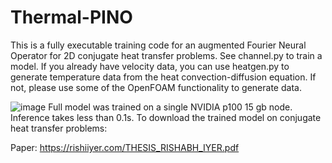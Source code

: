 # Thermal-PINO
This is a fully executable training code for an augmented Fourier Neural Operator for 2D conjugate heat transfer problems. See channel.py to train a model. If you already have velocity data, you can use heatgen.py to generate temperature data from the heat convection-diffusion equation.
If not, please use some of the OpenFOAM functionality to generate data.

![image](https://github.com/rishiiyer01/Thermal-PINO/assets/79063239/f1cee470-3fbd-455c-b9a3-a0cfa21a1361)
Full model was trained on a single NVIDIA p100 15 gb node. Inference takes less than 0.1s.
To download the trained model on conjugate heat transfer problems: 



Paper:  https://rishiiyer.com/THESIS_RISHABH_IYER.pdf
